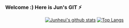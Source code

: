 ### Welcome :) Here is Jun's GIT ⚡
<div align=center>
  
[![Junheui's github stats](https://github-readme-stats.vercel.app/api?username=waspjjun2)](https://github.com/waspjjun2/github-readme-stats)
[![Top Langs](https://github-readme-stats.vercel.app/api/top-langs/?username=waspjjun2&layout=compact)](https://github.com/waspjjun2/github-readme-stats)

</div>
